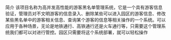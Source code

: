简介
该项目名称为高并发高性能的游客黑名单管理系统，它是一个具有游客信息验证，管理员对不文明游客的信息录入、删除某些可以进入园区的游客信息、修改某些黑名单中的游客相关信息、查询某个游客的信息等相关操作的一个系统。可以应用于各种场景，无论是地铁通行、高铁通行还是火车通行等，只需要这个管理系统我们都可以对进行管控。园区只需要将这个系统部署，就可以轻松操作
